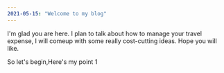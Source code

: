 ```yaml
---
2021-05-15: "Welcome to my blog"
---
```


I'm glad you are here. I plan to talk about how to manage your travel expense, I will comeup with some really cost-cutting ideas. Hope you will like.

So let's begin,Here's my point 1
